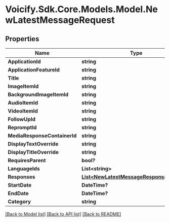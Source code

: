 # Voicify.Sdk.Core.Models.Model.NewLatestMessageRequest
## Properties

Name | Type | Description | Notes
------------ | ------------- | ------------- | -------------
**ApplicationId** | **string** |  | 
**ApplicationFeatureId** | **string** |  | 
**Title** | **string** |  | 
**ImageItemId** | **string** |  | [optional] 
**BackgroundImageItemId** | **string** |  | [optional] 
**AudioItemId** | **string** |  | [optional] 
**VideoItemId** | **string** |  | [optional] 
**FollowUpId** | **string** |  | [optional] 
**RepromptId** | **string** |  | [optional] 
**MediaResponseContainerId** | **string** |  | [optional] 
**DisplayTextOverride** | **string** |  | [optional] 
**DisplayTitleOverride** | **string** |  | [optional] 
**RequiresParent** | **bool?** |  | [optional] 
**LanguageIds** | **List&lt;string&gt;** |  | [optional] 
**Responses** | [**List&lt;NewLatestMessageResponseRequest&gt;**](NewLatestMessageResponseRequest.md) |  | 
**StartDate** | **DateTime?** |  | 
**EndDate** | **DateTime?** |  | 
**Category** | **string** |  | 

[[Back to Model list]](../README.md#documentation-for-models) [[Back to API list]](../README.md#documentation-for-api-endpoints) [[Back to README]](../README.md)

